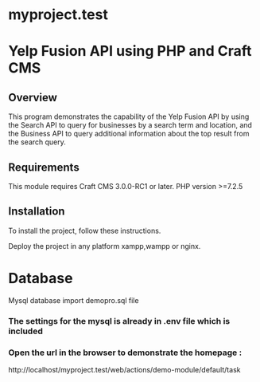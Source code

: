 # myproject.test

# Yelp Fusion API using PHP and  Craft CMS

## Overview
This program demonstrates the capability of the Yelp Fusion API
by using the Search API to query for businesses by a search term and location,
and the Business API to query additional information about the top result
from the search query.


## Requirements

This module requires Craft CMS 3.0.0-RC1 or later.
PHP version >=7.2.5


## Installation

To install the project, follow these instructions.

Deploy the project in any platform xampp,wampp or nginx. 

# Database
   Mysql database 
   import demopro.sql file 

  ### The settings for the mysql is already in .env file which is included
### Open the url in the browser to demonstrate the homepage :

 http://localhost/myproject.test/web/actions/demo-module/default/task
 
 
   
